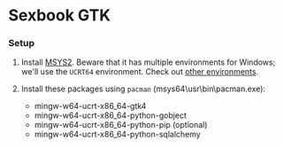 # Sexbook GTK

### Setup

1. Install [MSYS2](https://www.msys2.org/).
   Beware that it has multiple environments for Windows; we'll use the `UCRT64` environment.
   Check out [other environments](https://www.msys2.org/docs/environments/).

2. Install these packages using `pacman` (msys64\usr\bin\pacman.exe):
    - mingw-w64-ucrt-x86_64-gtk4
    - mingw-w64-ucrt-x86_64-python-gobject
    - mingw-w64-ucrt-x86_64-python-pip (optional)
    - mingw-w64-ucrt-x86_64-python-sqlalchemy
